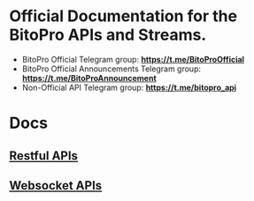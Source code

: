 # Official Documentation for the BitoPro APIs and Streams.

* BitoPro Official Telegram group: **https://t.me/BitoProOfficial** 
* BitoPro Official Announcements Telegram group: **https://t.me/BitoProAnnouncement**
* Non-Official API Telegram group: **https://t.me/bitopro_api**

# Docs
## [Restful APIs](rest/rest.md)
## [Websocket APIs](ws/ws.md)
